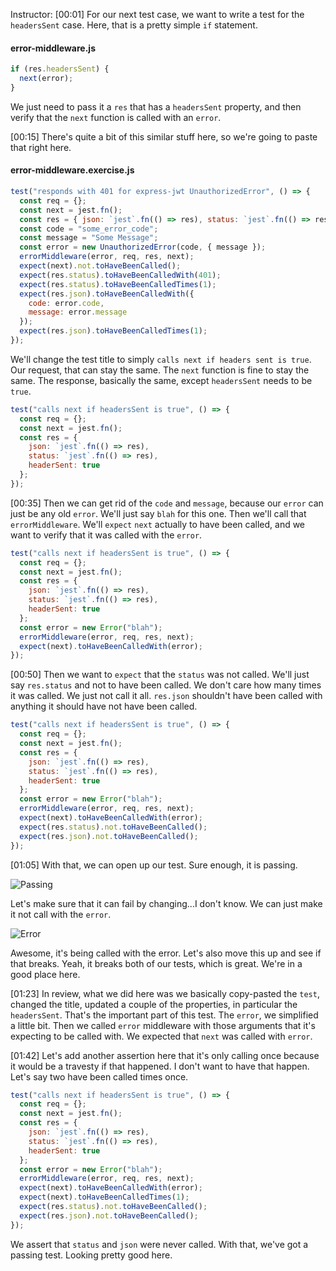Instructor: [00:01] For our next test case, we want to write a test for the `headersSent` case. Here, that is a pretty simple `if` statement.

#### error-middleware.js

```javascript
if (res.headersSent) {
  next(error);
}
```

We just need to pass it a `res` that has a `headersSent` property, and then verify that the `next` function is called with an `error`.

[00:15] There's quite a bit of this similar stuff here, so we're going to paste that right here.

#### error-middleware.exercise.js

```javascript
test("responds with 401 for express-jwt UnauthorizedError", () => {
  const req = {};
  const next = jest.fn();
  const res = { json: `jest`.fn(() => res), status: `jest`.fn(() => res) };
  const code = "some_error_code";
  const message = "Some Message";
  const error = new UnauthorizedError(code, { message });
  errorMiddleware(error, req, res, next);
  expect(next).not.toHaveBeenCalled();
  expect(res.status).toHaveBeenCalledWith(401);
  expect(res.status).toHaveBeenCalledTimes(1);
  expect(res.json).toHaveBeenCalledWith({
    code: error.code,
    message: error.message
  });
  expect(res.json).toHaveBeenCalledTimes(1);
});
```

We'll change the test title to simply `calls next if headers sent is true`. Our request, that can stay the same. The `next` function is fine to stay the same. The response, basically the same, except `headersSent` needs to be `true`.

```javascript
test("calls next if headersSent is true", () => {
  const req = {};
  const next = jest.fn();
  const res = {
    json: `jest`.fn(() => res),
    status: `jest`.fn(() => res),
    headerSent: true
  };
});
```

[00:35] Then we can get rid of the `code` and `message`, because our `error` can just be any old `error`. We'll just say `blah` for this one. Then we'll call that `errorMiddleware`. We'll `expect` `next` actually to have been called, and we want to verify that it was called with the `error`.

```javascript
test("calls next if headersSent is true", () => {
  const req = {};
  const next = jest.fn();
  const res = {
    json: `jest`.fn(() => res),
    status: `jest`.fn(() => res),
    headerSent: true
  };
  const error = new Error("blah");
  errorMiddleware(error, req, res, next);
  expect(next).toHaveBeenCalledWith(error);
});
```

[00:50] Then we want to `expect` that the `status` was not called. We'll just say `res.status` and not to have been called. We don't care how many times it was called. We just not call it all. `res.json` shouldn't have been called with anything it should have not have been called.

```javascript
test("calls next if headersSent is true", () => {
  const req = {};
  const next = jest.fn();
  const res = {
    json: `jest`.fn(() => res),
    status: `jest`.fn(() => res),
    headerSent: true
  };
  const error = new Error("blah");
  errorMiddleware(error, req, res, next);
  expect(next).toHaveBeenCalledWith(error);
  expect(res.status).not.toHaveBeenCalled();
  expect(res.json).not.toHaveBeenCalled();
});
```

[01:05] With that, we can open up our test. Sure enough, it is passing.

![Passing](https://res.cloudinary.com/dg3gyk0gu/image/upload/v1575568736/transcript-images/08_scikit-learn-write-a-unit-test-for-handling-headerssent-in-an-error-middleware-passing.jpg)

Let's make sure that it can fail by changing...I don't know. We can just make it not call with the `error`.

![Error](https://res.cloudinary.com/dg3gyk0gu/image/upload/v1575572533/transcript-images/08_scikit-learn-write-a-unit-test-for-handling-headerssent-in-an-error-middleware-error.jpg)

Awesome, it's being called with the error. Let's also move this up and see if that breaks. Yeah, it breaks both of our tests, which is great. We're in a good place here.

[01:23] In review, what we did here was we basically copy-pasted the `test`, changed the title, updated a couple of the properties, in particular the `headersSent`. That's the important part of this test. The `error`, we simplified a little bit. Then we called `error` middleware with those arguments that it's expecting to be called with. We expected that `next` was called with `error`.

[01:42] Let's add another assertion here that it's only calling once because it would be a travesty if that happened. I don't want to have that happen. Let's say two have been called times once.

```javascript
test("calls next if headersSent is true", () => {
  const req = {};
  const next = jest.fn();
  const res = {
    json: `jest`.fn(() => res),
    status: `jest`.fn(() => res),
    headerSent: true
  };
  const error = new Error("blah");
  errorMiddleware(error, req, res, next);
  expect(next).toHaveBeenCalledWith(error);
  expect(next).toHaveBeenCalledTimes(1);
  expect(res.status).not.toHaveBeenCalled();
  expect(res.json).not.toHaveBeenCalled();
});
```

We assert that `status` and `json` were never called. With that, we've got a passing test. Looking pretty good here.
